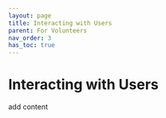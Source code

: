 ```yaml
---
layout: page
title: Interacting with Users
parent: For Volunteers
nav_order: 3
has_toc: true
---
```


# Interacting with Users

add content
